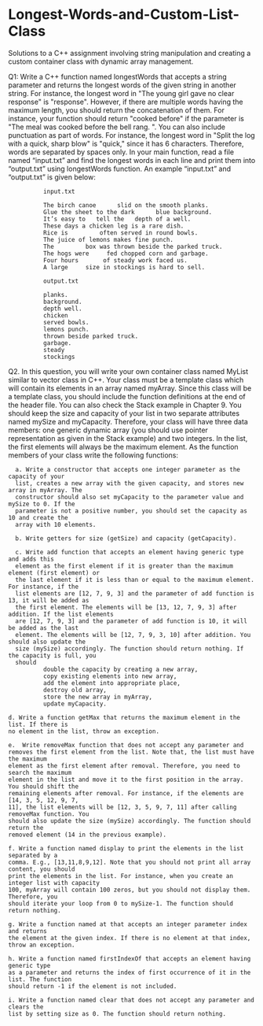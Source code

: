 # Longest-Words-and-Custom-List-Class
Solutions to a C++ assignment involving string manipulation and creating a custom container class with dynamic array management.

Q1: Write a C++ function named longestWords that accepts a string parameter and 
returns the longest words of the given string in another string. For instance, the longest word in
"The young girl gave no clear response" is "response". However, if there are multiple words 
having the maximum length, you should return the concatenation of them. For instance, your 
function should return "cooked before" if the parameter is "The meal was cooked before the 
bell rang. ". You can also include punctuation as part of words. For instance, the longest word in 
"Split the log with a quick, sharp blow" is "quick," since it has 6 characters. Therefore, words are 
separated by spaces only. In your main function, read a file named “input.txt” and find the 
longest words in each line and print them into “output.txt” using longestWords function. An 
example “input.txt” and “output.txt” is given below:
              
              input.txt 
              
              The birch canoe      slid on the smooth planks.
              Glue the sheet to the dark      blue background.
              It’s easy to   tell the   depth of a well.
              These days a chicken leg is a rare dish.
              Rice is         often served in round bowls.
              The juice of lemons makes fine punch.
              The         box was thrown beside the parked truck.
              The hogs were     fed chopped corn and garbage.
              Four hours       of steady work faced us.
              A large     size in stockings is hard to sell.
              
              output.txt 
              
              planks.
              background.
              depth well.
              chicken 
              served bowls.
              lemons punch.
              thrown beside parked truck.
              garbage.
              steady
              stockings

Q2. In this question, you will write your own container class named MyList similar to 
vector class in C++. Your class must be a template class which will contain its elements in an 
array named myArray. Since this class will be a template class, you should include the function 
definitions at the end of the header file. You can also check the Stack example in Chapter 9. You 
should keep the size and capacity of your list in two separate attributes named mySize and 
myCapacity. Therefore, your class will have three data members: one generic dynamic array
(you should use pointer representation as given in the Stack example) and two integers. In the 
list, the first elements will always be the maximum element. As the function members of your 
class write the following functions:

      a. Write a constructor that accepts one integer parameter as the capacity of your 
      list, creates a new array with the given capacity, and stores new array in myArray. The 
      constructor should also set myCapacity to the parameter value and mySize to 0. If the 
      parameter is not a positive number, you should set the capacity as 10 and create the 
      array with 10 elements.

      b. Write getters for size (getSize) and capacity (getCapacity).

      c. Write add function that accepts an element having generic type and adds this 
      element as the first element if it is greater than the maximum element (first element) or 
      the last element if it is less than or equal to the maximum element. For instance, if the 
      list elements are [12, 7, 9, 3] and the parameter of add function is 13, it will be added as 
      the first element. The elements will be [13, 12, 7, 9, 3] after addition. If the list elements 
      are [12, 7, 9, 3] and the parameter of add function is 10, it will be added as the last
      element. The elements will be [12, 7, 9, 3, 10] after addition. You should also update the 
      size (mySize) accordingly. The function should return nothing. If the capacity is full, you 
      should 
              double the capacity by creating a new array, 
              copy existing elements into new array,
              add the element into appropriate place,
              destroy old array,
              store the new array in myArray,
              update myCapacity.

    d. Write a function getMax that returns the maximum element in the list. If there is 
    no element in the list, throw an exception.

    e.  Write removeMax function that does not accept any parameter and 
    removes the first element from the list. Note that, the list must have the maximum 
    element as the first element after removal. Therefore, you need to search the maximum 
    element in the list and move it to the first position in the array. You should shift the 
    remaining elements after removal. For instance, if the elements are [14, 3, 5, 12, 9, 7, 
    11], the list elements will be [12, 3, 5, 9, 7, 11] after calling removeMax function. You 
    should also update the size (mySize) accordingly. The function should return the 
    removed element (14 in the previous example).
    
    f. Write a function named display to print the elements in the list separated by a 
    comma. E.g., [13,11,8,9,12]. Note that you should not print all array content, you should 
    print the elements in the list. For instance, when you create an integer list with capacity 
    100, myArray will contain 100 zeros, but you should not display them. Therefore, you 
    should iterate your loop from 0 to mySize-1. The function should return nothing.
    
    g. Write a function named at that accepts an integer parameter index and returns
    the element at the given index. If there is no element at that index, throw an exception.
    
    h. Write a function named firstIndexOf that accepts an element having generic type 
    as a parameter and returns the index of first occurrence of it in the list. The function 
    should return -1 if the element is not included.
    
    i. Write a function named clear that does not accept any parameter and clears the 
    list by setting size as 0. The function should return nothing.
